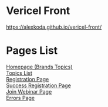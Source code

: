 # Vericel Front

https://alexkoda.github.io/vericel-front/

# Pages List

<a href="https://alexkoda.github.io/vericel-front/index.html" target="_blank">Homepage (Brands Topics)</a>
<br>
<a href="https://alexkoda.github.io/vericel-front/brand-page.html" target="_blank">Topics List</a>
<br>
<a href="https://alexkoda.github.io/vericel-front/reg-page.html" target="_blank">Registration Page</a>
<br>
<a href="https://alexkoda.github.io/vericel-front/reg-page-confirm.html" target="_blank">Success Registration Page</a>
<br>
<a href="https://alexkoda.github.io/vericel-front/join-webinar-page.html" target="_blank">Join Webinar Page</a>
<br>
<a href="https://alexkoda.github.io/vericel-front/error-page.html" target="_blank">Errors Page</a>

